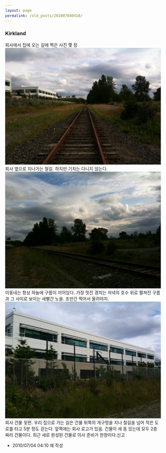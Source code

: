 ```yaml
---
layout: page
permalink: /old_posts/201007040410/
---
```


### Kirkland


회사에서 집에 오는 길에 찍은 사진 몇 장![c0003499_4c2f8a29979fc.jpg](201007040410/c0003499_4c2f8a29979fc.jpg)회사 옆으로 지나가는 철길. 하지만 기차는 다니지 않는다.![c0003499_4c2f8a2f796b9.jpg](201007040410/c0003499_4c2f8a2f796b9.jpg)이동네는 항상 하늘에 구름이 끼어있다. 가장 멋진 경치는 저녁의 호수 위로 펼쳐진 구름과 그 사이로 보이는 새빨간 노을. 조만간 찍어서 올려야지.![c0003499_4c2f8a381f305.jpg](201007040410/c0003499_4c2f8a381f305.jpg)회사 건물 뒷편. 우리 집으로 가는 길은 건물 뒤쪽의 개구멍을 지나 철길을 넘어 작은 도로를 타고 5분 정도 걷는다. 앞쪽에는 회사 로고가 있음. 건물이 세 동 있는데 모두 2층짜리 건물이다. 최근 새로 완성된 건물로 이사 준비가 한창이다.신고


- 2010/07/04 04:10 에 작성